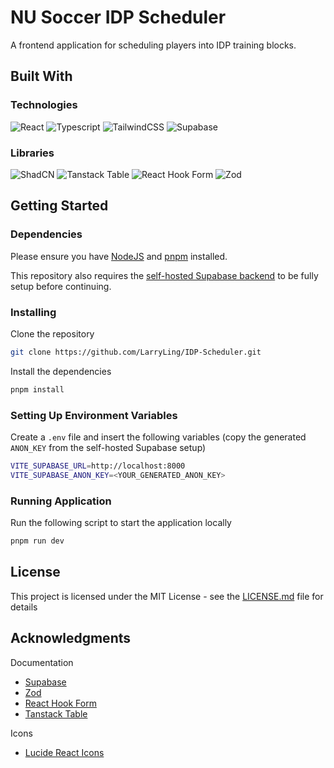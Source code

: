 # NU Soccer IDP Scheduler

A frontend application for scheduling players into IDP training blocks.

## Built With

### Technologies
![React](https://img.shields.io/badge/React-20232A?style=for-the-badge&logo=react&logoColor=61DAFB)
![Typescript](https://img.shields.io/badge/TypeScript-007ACC?style=for-the-badge&logo=typescript&logoColor=white)
![TailwindCSS](https://img.shields.io/badge/Tailwind_CSS-38B2AC?style=for-the-badge&logo=tailwind-css&logoColor=white)
![Supabase](https://img.shields.io/badge/Supabase-181818?style=for-the-badge&logo=supabase&logoColor=white)

### Libraries
![ShadCN](https://img.shields.io/badge/shadcn%2Fui-000000?style=for-the-badge&logo=shadcnui&logoColor=white)
![Tanstack Table](https://img.shields.io/badge/tanstack%20table-FF4154?style=for-the-badge&logo=react%20table&logoColor=white)
![React Hook Form](https://img.shields.io/badge/React%20Hook%20Form-%23EC5990.svg?style=for-the-badge&logo=reacthookform&logoColor=white)
![Zod](https://img.shields.io/badge/zod-%233068b7.svg?style=for-the-badge&logo=zod&logoColor=white)

## Getting Started

### Dependencies

Please ensure you have [NodeJS](https://nodejs.org/en) and [pnpm](https://pnpm.io/installation) installed.

This repository also requires the [self-hosted Supabase backend](https://github.com/LarryLing/IDP-Scheduler-Self-Hosted-Supabase) to be fully setup before continuing.

### Installing

Clone the repository
```sh
git clone https://github.com/LarryLing/IDP-Scheduler.git
```

Install the dependencies
```sh
pnpm install
```

### Setting Up Environment Variables

Create a `.env` file and insert the following variables (copy the generated `ANON_KEY` from the self-hosted Supabase setup)
```sh
VITE_SUPABASE_URL=http://localhost:8000
VITE_SUPABASE_ANON_KEY=<YOUR_GENERATED_ANON_KEY>
```

### Running Application

Run the following script to start the application locally
```sh
pnpm run dev
```

## License

This project is licensed under the MIT License - see the [LICENSE.md](https://github.com/LarryLing/idp-scheduler/blob/main/LICENSE.md) file for details

## Acknowledgments

Documentation
* [Supabase](https://supabase.com/docs)
* [Zod](https://zod.dev)
* [React Hook Form](https://react-hook-form.com)
* [Tanstack Table](https://tanstack.com/table/latest/docs/introduction)

Icons
* [Lucide React Icons](https://lucide.dev)
